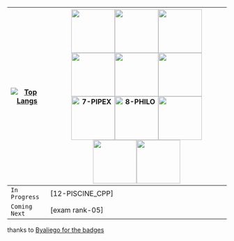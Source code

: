 |[![Top Langs](https://github-readme-stats.vercel.app/api/top-langs/?username=OSS-42)](https://github.com/OSS-42/github-readme-stats)|<img src="https://github.com/byaliego/42-project-badges/blob/main/badges/libft-bonus.png" width="100" height="100" /><img src="https://github.com/byaliego/42-project-badges/blob/main/badges/ft_printf-bonus.png" width="100" height="100" /><img src="https://github.com/byaliego/42-project-badges/blob/main/badges/born2beroot-bonus.png" width="100" height="100" /><img src="https://github.com/byaliego/42-project-badges/blob/main/badges/get_next_line-bonus.png" width="100" height="100" /><img src="https://github.com/byaliego/42-project-badges/blob/main/badges/push_swap.png" width="100" height="100" /><img src="https://github.com/byaliego/42-project-badges/blob/main/badges/so_long-bonus.png" width="100" height="100" /><img src="https://user-images.githubusercontent.com/81205527/185808394-0045a614-600a-443d-add8-736951453ce3.png" width="100" height="100" alt="7-PIPEX"/><img src="https://github.com/byaliego/42-project-badges/blob/main/badges/philosophers.png" width="100" height="100" alt="8-PHILO"/><img src="https://github.com/byaliego/42-project-badges/blob/main/badges/minishell-bonus_alt.png" width="100" height="100" /><img src="https://github.com/byaliego/42-project-badges/blob/main/badges/cub3d-bonus.png" width="100" height="100" /><img src="https://github.com/byaliego/42-project-badges/blob/main/badges/net_practice-bonus-alt.png" width="100" height="100" />|
|-----------------------------|-----------------------------|
|`In Progress`|[12-PISCINE_CPP]|
|`Coming Next`|[exam rank-05]|

thanks to [Byaliego for the badges](https://github.com/byaliego/42-project-badges)
